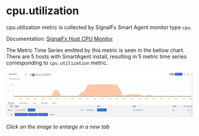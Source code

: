 # cpu.utilization

cpu.utilization metric is collected by SignalFx Smart Agent monitor type `cpu`.

Documentation: [SignalFx Host CPU Monitor](https://docs.signalfx.com/en/latest/integrations/agent/monitors/cpu.html)

The Metric Time Series emitted by this metric is seen in the bellow chart. There are 5 hosts with SmartAgent install, resulting in 5 metric time series corresponding to `cpu.utilization` metric.


![Host CPU Utilization Chart](https://github.com/kdroukman/ps_support/blob/master/lenovo/workshop/img/HostCPUMetric.png?raw=true)

_Click on the image to enlarge in a new tab_
